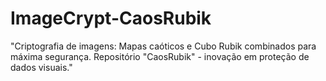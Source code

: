 # ImageCrypt-CaosRubik
 "Criptografia de imagens: Mapas caóticos e Cubo Rubik combinados para máxima segurança. Repositório "CaosRubik" - inovação em proteção de dados visuais."
